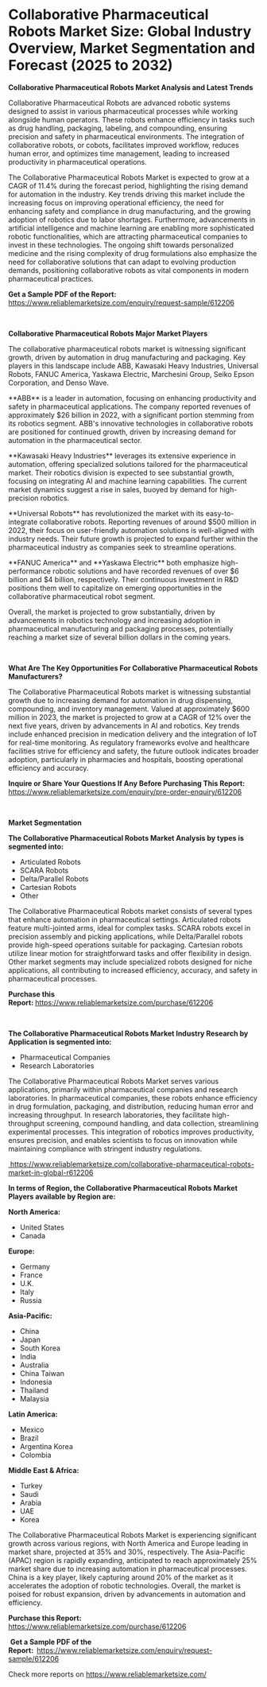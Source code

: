 <p><h1>Collaborative Pharmaceutical Robots Market Size: Global Industry Overview, Market Segmentation and Forecast (2025 to 2032)</h1></p><p><strong>Collaborative Pharmaceutical Robots Market Analysis and Latest Trends</strong></p>
<p><p>Collaborative Pharmaceutical Robots are advanced robotic systems designed to assist in various pharmaceutical processes while working alongside human operators. These robots enhance efficiency in tasks such as drug handling, packaging, labeling, and compounding, ensuring precision and safety in pharmaceutical environments. The integration of collaborative robots, or cobots, facilitates improved workflow, reduces human error, and optimizes time management, leading to increased productivity in pharmaceutical operations.</p><p>The Collaborative Pharmaceutical Robots Market is expected to grow at a CAGR of 11.4% during the forecast period, highlighting the rising demand for automation in the industry. Key trends driving this market include the increasing focus on improving operational efficiency, the need for enhancing safety and compliance in drug manufacturing, and the growing adoption of robotics due to labor shortages. Furthermore, advancements in artificial intelligence and machine learning are enabling more sophisticated robotic functionalities, which are attracting pharmaceutical companies to invest in these technologies. The ongoing shift towards personalized medicine and the rising complexity of drug formulations also emphasize the need for collaborative solutions that can adapt to evolving production demands, positioning collaborative robots as vital components in modern pharmaceutical practices.</p></p>
<p><strong>Get a Sample PDF of the Report:&nbsp;</strong> <a href="https://www.reliablemarketsize.com/enquiry/request-sample/612206?utm_campaign=2944&utm_medium=2&utm_source=Github&utm_content=ia&utm_term=23032025&utm_id=collaborative-pharmaceutical-robots">https://www.reliablemarketsize.com/enquiry/request-sample/612206</a></p>
<p>&nbsp;</p>
<p><strong>Collaborative Pharmaceutical Robots Major Market Players</strong></p>
<p><p>The collaborative pharmaceutical robots market is witnessing significant growth, driven by automation in drug manufacturing and packaging. Key players in this landscape include ABB, Kawasaki Heavy Industries, Universal Robots, FANUC America, Yaskawa Electric, Marchesini Group, Seiko Epson Corporation, and Denso Wave.</p><p>**ABB** is a leader in automation, focusing on enhancing productivity and safety in pharmaceutical applications. The company reported revenues of approximately $26 billion in 2022, with a significant portion stemming from its robotics segment. ABB's innovative technologies in collaborative robots are positioned for continued growth, driven by increasing demand for automation in the pharmaceutical sector.</p><p>**Kawasaki Heavy Industries** leverages its extensive experience in automation, offering specialized solutions tailored for the pharmaceutical market. Their robotics division is expected to see substantial growth, focusing on integrating AI and machine learning capabilities. The current market dynamics suggest a rise in sales, buoyed by demand for high-precision robotics.</p><p>**Universal Robots** has revolutionized the market with its easy-to-integrate collaborative robots. Reporting revenues of around $500 million in 2022, their focus on user-friendly automation solutions is well-aligned with industry needs. Their future growth is projected to expand further within the pharmaceutical industry as companies seek to streamline operations.</p><p>**FANUC America** and **Yaskawa Electric** both emphasize high-performance robotic solutions and have recorded revenues of over $6 billion and $4 billion, respectively. Their continuous investment in R&D positions them well to capitalize on emerging opportunities in the collaborative pharmaceutical robot segment.</p><p>Overall, the market is projected to grow substantially, driven by advancements in robotics technology and increasing adoption in pharmaceutical manufacturing and packaging processes, potentially reaching a market size of several billion dollars in the coming years.</p></p>
<p>&nbsp;</p>
<p><strong>What Are The Key Opportunities For Collaborative Pharmaceutical Robots Manufacturers?</strong></p>
<p><p>The Collaborative Pharmaceutical Robots market is witnessing substantial growth due to increasing demand for automation in drug dispensing, compounding, and inventory management. Valued at approximately $600 million in 2023, the market is projected to grow at a CAGR of 12% over the next five years, driven by advancements in AI and robotics. Key trends include enhanced precision in medication delivery and the integration of IoT for real-time monitoring. As regulatory frameworks evolve and healthcare facilities strive for efficiency and safety, the future outlook indicates broader adoption, particularly in pharmacies and hospitals, boosting operational efficiency and accuracy.</p></p>
<p><strong>Inquire or Share Your Questions If Any Before Purchasing This Report:</strong> <a href="https://www.reliablemarketsize.com/enquiry/pre-order-enquiry/612206?utm_campaign=2944&utm_medium=2&utm_source=Github&utm_content=ia&utm_term=23032025&utm_id=collaborative-pharmaceutical-robots">https://www.reliablemarketsize.com/enquiry/pre-order-enquiry/612206</a></p>
<p>&nbsp;</p>
<p><strong>Market Segmentation</strong></p>
<p><strong>The Collaborative Pharmaceutical Robots Market Analysis by types is segmented into:</strong></p>
<p><ul><li>Articulated Robots</li><li>SCARA Robots</li><li>Delta/Parallel Robots</li><li>Cartesian Robots</li><li>Other</li></ul></p>
<p><p>The Collaborative Pharmaceutical Robots market consists of several types that enhance automation in pharmaceutical settings. Articulated robots feature multi-jointed arms, ideal for complex tasks. SCARA robots excel in precision assembly and picking applications, while Delta/Parallel robots provide high-speed operations suitable for packaging. Cartesian robots utilize linear motion for straightforward tasks and offer flexibility in design. Other market segments may include specialized robots designed for niche applications, all contributing to increased efficiency, accuracy, and safety in pharmaceutical processes.</p></p>
<p><strong>Purchase this Report:&nbsp;</strong><a href="https://www.reliablemarketsize.com/purchase/612206?utm_campaign=2944&utm_medium=2&utm_source=Github&utm_content=ia&utm_term=23032025&utm_id=collaborative-pharmaceutical-robots">https://www.reliablemarketsize.com/purchase/612206</a></p>
<p>&nbsp;</p>
<p><strong>The Collaborative Pharmaceutical Robots Market Industry Research by Application is segmented into:</strong></p>
<p><ul><li>Pharmaceutical Companies</li><li>Research Laboratories</li></ul></p>
<p><p>The Collaborative Pharmaceutical Robots Market serves various applications, primarily within pharmaceutical companies and research laboratories. In pharmaceutical companies, these robots enhance efficiency in drug formulation, packaging, and distribution, reducing human error and increasing throughput. In research laboratories, they facilitate high-throughput screening, compound handling, and data collection, streamlining experimental processes. This integration of robotics improves productivity, ensures precision, and enables scientists to focus on innovation while maintaining compliance with stringent industry regulations.</p></p>
<p><a href="https://www.reliablemarketsize.com/collaborative-pharmaceutical-robots-market-in-global-r612206?utm_campaign=2944&utm_medium=2&utm_source=Github&utm_content=ia&utm_term=23032025&utm_id=collaborative-pharmaceutical-robots">&nbsp;https://www.reliablemarketsize.com/collaborative-pharmaceutical-robots-market-in-global-r612206</a></p>
<p><strong>In terms of Region, the Collaborative Pharmaceutical Robots Market Players available by Region are:</strong></p>
<p>
    <p> <strong> North America: </strong>
        <ul>
            <li>United States</li>
            <li>Canada</li>
        </ul>
        </p> 
    <p> <strong> Europe: </strong>
        <ul>
            <li>Germany</li>
            <li>France</li>
            <li>U.K.</li>
            <li>Italy</li>
            <li>Russia</li>
        </ul>
        </p> 
    <p> <strong> Asia-Pacific: </strong>
        <ul>
            <li>China</li>
            <li>Japan</li>
            <li>South Korea</li>
            <li>India</li>
            <li>Australia</li>
            <li>China Taiwan</li>
            <li>Indonesia</li>
            <li>Thailand</li>
            <li>Malaysia</li>
        </ul>
        </p> 
    <p> <strong> Latin America: </strong>
        <ul>
            <li>Mexico</li>
            <li>Brazil</li>
            <li>Argentina Korea</li>
            <li>Colombia</li>
        </ul>
        </p> 
    <p> <strong> Middle East & Africa: </strong>
        <ul>
            <li>Turkey</li>
            <li>Saudi</li>
            <li>Arabia</li>
            <li>UAE</li>
            <li>Korea</li>
        </ul>
    </p>
    </p>
<p><p>The Collaborative Pharmaceutical Robots Market is experiencing significant growth across various regions, with North America and Europe leading in market share, projected at 35% and 30%, respectively. The Asia-Pacific (APAC) region is rapidly expanding, anticipated to reach approximately 25% market share due to increasing automation in pharmaceutical processes. China is a key player, likely capturing around 20% of the market as it accelerates the adoption of robotic technologies. Overall, the market is poised for robust expansion, driven by advancements in automation and efficiency.</p></p>
<p><strong>Purchase this Report: </strong><a href="https://www.reliablemarketsize.com/purchase/612206?utm_campaign=2944&utm_medium=2&utm_source=Github&utm_content=ia&utm_term=23032025&utm_id=collaborative-pharmaceutical-robots">https://www.reliablemarketsize.com/purchase/612206</a></p>
<p>&nbsp;<strong>Get a Sample PDF of the Report:&nbsp;&nbsp;</strong><a href="https://www.reliablemarketsize.com/enquiry/request-sample/612206?utm_campaign=2944&utm_medium=2&utm_source=Github&utm_content=ia&utm_term=23032025&utm_id=collaborative-pharmaceutical-robots">https://www.reliablemarketsize.com/enquiry/request-sample/612206</a></p>
<p><strong></strong></p>
<p>Check more reports on <a href="https://www.reliablemarketsize.com/?utm_campaign=2944&utm_medium=2&utm_source=Github&utm_content=ia&utm_term=23032025&utm_id=collaborative-pharmaceutical-robots">https://www.reliablemarketsize.com/</a></p>